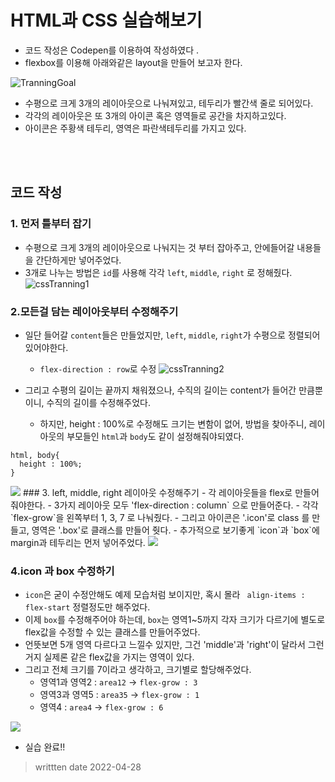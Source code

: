# HTML과 CSS 실습해보기 
- 코드 작성은 Codepen를 이용하여 작성하였다 .
- flexbox를 이용해 아래와같은 layout을 만들어 보고자 한다.

![TranningGoal](https://user-images.githubusercontent.com/104331549/165663662-0cf9b160-bc51-4d8f-a173-a876cc0e96b4.png)
- 수평으로 크게 3개의 레이아웃으로 나눠져있고, 테두리가 빨간색 줄로 되어있다. 
- 각각의 레이아웃은 또 3개의 아이콘 혹은 영역들로 공간을 차지하고있다. 
- 아이콘은 주황색 테두리, 영역은 파란색테두리를 가지고 있다.

<br></br>
## 코드 작성

### 1. 먼저 틀부터 잡기 
 - 수평으로 크게 3개의 레이아웃으로 나눠지는 것 부터 잡아주고, 안에들어갈 내용들을 간단하게만 넣어주었다. 
 - 3개로 나누는 방법은 `id`를 사용해 각각  `left`, `middle`, `right` 로 정해줬다.
![cssTranning1](https://user-images.githubusercontent.com/104331549/165663352-566999bd-d4d8-45b2-80cb-195fa4f55609.png)

<div></div>

### 2.모든걸 담는 레이아웃부터 수정해주기
- 일단 들어갈 `content`들은 만들었지만, `left`, `middle`, `right`가 수평으로 정렬되어 있어야한다. 
    -  `flex-direction : row`로 수정
![cssTranning2](https://user-images.githubusercontent.com/104331549/165663353-d95955b4-3207-499a-87e7-68d6f4a51f00.png)

- 그리고 수평의 길이는 끝까지 채워졌으나, 수직의 길이는 content가 들어간 만큼뿐이니, 수직의 길이를 수정해주었다.
  - 하지만, height : 100%로 수정해도 크기는 변함이 없어, 방법을 찾아주니, 레이아웃의 부모들인 `html`과 `body`도 같이 설정해줘야되였다. 
```
html, body{
  height : 100%;
}
```
<img src ="3" >
### 3. left, middle, right 레이아웃 수정해주기 
 - 각 레이아웃들을 flex로 만들어 줘야한다. 
 - 3가지 레이아웃 모두 'flex-direction : column` 으로  만들어준다.  
 - 각각 `flex-grow`을 왼쪽부터 1, 3, 7 로 나눠줬다.
 - 그리고 아이콘은 '.icon'로 class 를 만들고, 영역은 '.box'로 클래스를 만들어 줫다.
    - 추가적으로 보기좋게 `icon`과 `box`에 margin과 테두리는 먼저 넣어주었다.    
 
<img src ="4" >

### 4.icon 과 box 수정하기
  - `icon`은 굳이 수정안해도 예제 모습처럼 보이지만, 혹시 몰라 ` align-items : flex-start` 정렬정도만 해주었다. 
  - 이제 `box`를 수정해주어야 하는데, `box`는 영역1~5까지 각자 크기가 다르기에 별도로 flex값을 수정할 수 있는 클래스를 만들어주었다. 
  - 언뜻보면 5개 영역 다르다고 느낄수 있지만, 그건 'middle'과 'right'이 달라서 그런거지 실제론 같은 flex값을 가지는 영역이 있다. 
  - 그리고 전체 크기를 7이라고 생각하고, 크기별로 할당해주었다. 
    - 영역1과 영역2 : `area12`  -> `flex-grow : 3`
    - 영역3과 영역5 : `area35`  -> `flex-grow : 1`
    - 영역4 : `area4`          -> `flex-grow : 6` 
  
  <img src="5">
  
  - 실습 완료!! 
  > writtten date 2022-04-28
